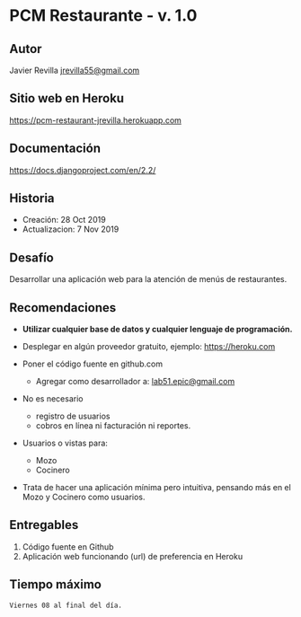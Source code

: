 # PCM Restaurante - v. 1.0



## Autor
Javier Revilla
jrevilla55@gmail.com


## Sitio web en Heroku
https://pcm-restaurant-jrevilla.herokuapp.com


## Documentación
https://docs.djangoproject.com/en/2.2/



## Historia
- Creación:         28 Oct 2019
- Actualizacion:   7 Nov 2019



Desafío 
--------
Desarrollar una aplicación web para la atención de menús de restaurantes.


Recomendaciones
----------------
- **Utilizar cualquier base de datos y cualquier lenguaje de programación.**

- Desplegar en algún proveedor gratuito, ejemplo: https://heroku.com 

- Poner el código fuente en github.com
	- Agregar como desarrollador a: lab51.epic@gmail.com 


- No es necesario 
	- registro de usuarios
	- cobros en línea ni facturación ni reportes. 

- Usuarios o vistas para:
	- Mozo 
	- Cocinero 

- Trata de hacer una aplicación mínima pero intuitiva, pensando más en el Mozo y Cocinero como usuarios.


## Entregables
1. Código fuente en Github
2. Aplicación web funcionando (url) de preferencia en Heroku


## Tiempo máximo
	Viernes 08 al final del día.


